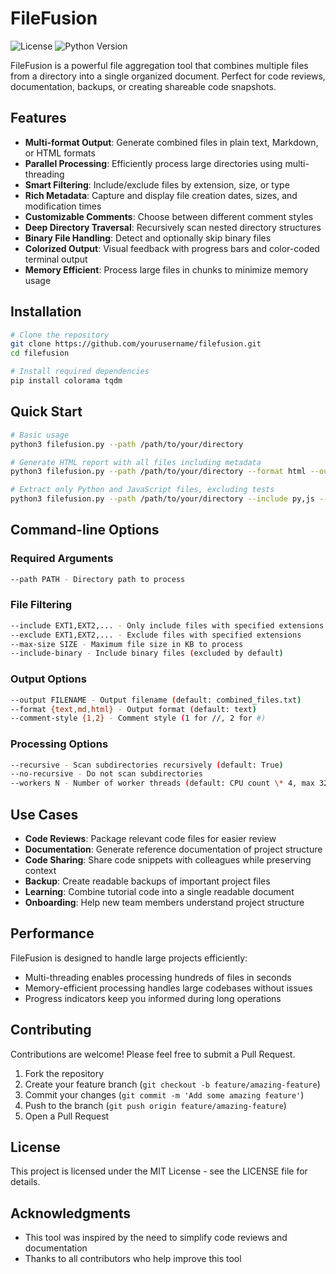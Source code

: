 # FileFusion

![License](https://img.shields.io/badge/license-MIT-blue.svg)
![Python Version](https://img.shields.io/badge/python-3.6%2B-brightgreen)

FileFusion is a powerful file aggregation tool that combines multiple files from a directory into a single organized document. Perfect for code reviews, documentation, backups, or creating shareable code snapshots.

## Features

- **Multi-format Output**: Generate combined files in plain text, Markdown, or HTML formats
- **Parallel Processing**: Efficiently process large directories using multi-threading
- **Smart Filtering**: Include/exclude files by extension, size, or type
- **Rich Metadata**: Capture and display file creation dates, sizes, and modification times
- **Customizable Comments**: Choose between different comment styles
- **Deep Directory Traversal**: Recursively scan nested directory structures
- **Binary File Handling**: Detect and optionally skip binary files
- **Colorized Output**: Visual feedback with progress bars and color-coded terminal output
- **Memory Efficient**: Process large files in chunks to minimize memory usage

## Installation

```bash
# Clone the repository
git clone https://github.com/yourusername/filefusion.git
cd filefusion

# Install required dependencies
pip install colorama tqdm
```

## Quick Start

```bash
# Basic usage
python3 filefusion.py --path /path/to/your/directory

# Generate HTML report with all files including metadata
python3 filefusion.py --path /path/to/your/directory --format html --output code_report.html

# Extract only Python and JavaScript files, excluding tests
python3 filefusion.py --path /path/to/your/directory --include py,js --exclude test_
```

## Command-line Options

### Required Arguments

```bash
--path PATH - Directory path to process
```

### File Filtering

```bash
--include EXT1,EXT2,... - Only include files with specified extensions
--exclude EXT1,EXT2,... - Exclude files with specified extensions
--max-size SIZE - Maximum file size in KB to process
--include-binary - Include binary files (excluded by default)
```

### Output Options

```bash
--output FILENAME - Output filename (default: combined_files.txt)
--format {text,md,html} - Output format (default: text)
--comment-style {1,2} - Comment style (1 for //, 2 for #)
```

### Processing Options

```bash
--recursive - Scan subdirectories recursively (default: True)
--no-recursive - Do not scan subdirectories
--workers N - Number of worker threads (default: CPU count \* 4, max 32)
```

## Use Cases

- **Code Reviews**: Package relevant code files for easier review
- **Documentation**: Generate reference documentation of project structure
- **Code Sharing**: Share code snippets with colleagues while preserving context
- **Backup**: Create readable backups of important project files
- **Learning**: Combine tutorial code into a single readable document
- **Onboarding**: Help new team members understand project structure

## Performance

FileFusion is designed to handle large projects efficiently:

- Multi-threading enables processing hundreds of files in seconds
- Memory-efficient processing handles large codebases without issues
- Progress indicators keep you informed during long operations

## Contributing

Contributions are welcome! Please feel free to submit a Pull Request.

1. Fork the repository
2. Create your feature branch (`git checkout -b feature/amazing-feature`)
3. Commit your changes (`git commit -m 'Add some amazing feature'`)
4. Push to the branch (`git push origin feature/amazing-feature`)
5. Open a Pull Request

## License

This project is licensed under the MIT License - see the LICENSE file for details.

## Acknowledgments

- This tool was inspired by the need to simplify code reviews and documentation
- Thanks to all contributors who help improve this tool
